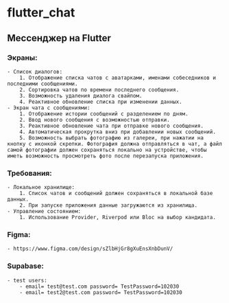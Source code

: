 # flutter_chat

## Мессенджер на Flutter

### Экраны:
    - Список диалогов:
        1. Отображение списка чатов с аватарками, именами собеседников и последними сообщениями.
        2. Сортировка чатов по времени последнего сообщения.
        3. Возможность удаления диалога свайпом.
        4. Реактивное обновление списка при изменении данных.
    - Экран чата с сообщениями:
        1. Отображение истории сообщений с разделением по дням.
        2. Ввод нового сообщения с возможностью отправки.
        3. Реактивное обновление чата при отправке нового сообщения.
        4. Автоматическая прокрутка вниз при добавлении новых сообщений.
        5. Возможность выбрать фотографию из галереи, при нажатии на кнопку с иконкой скрепки. Фотография должна отправляться в чат, а файл самой фотографии должен сохраняться локально на устройстве, чтобы иметь возможность просмотреть фото после перезапуска приложения. 

### Требования:
    - Локальное хранилище:
        1. Список чатов и сообщений должен сохраняться в локальной базе данных.
        2. При запуске приложения данные загружаются из хранилища.
    - Управление состоянием:
        1. Использование Provider, Riverpod или Bloc на выбор кандидата.

### Figma:
    - https://www.figma.com/design/sZlbHjGr8gXuEnsXnbDunV/

### Supabase:
    - test users: 
        - email= test@test.com password= TestPassword=102030
        - email= test2@test.com password= TestPassword=102030
        